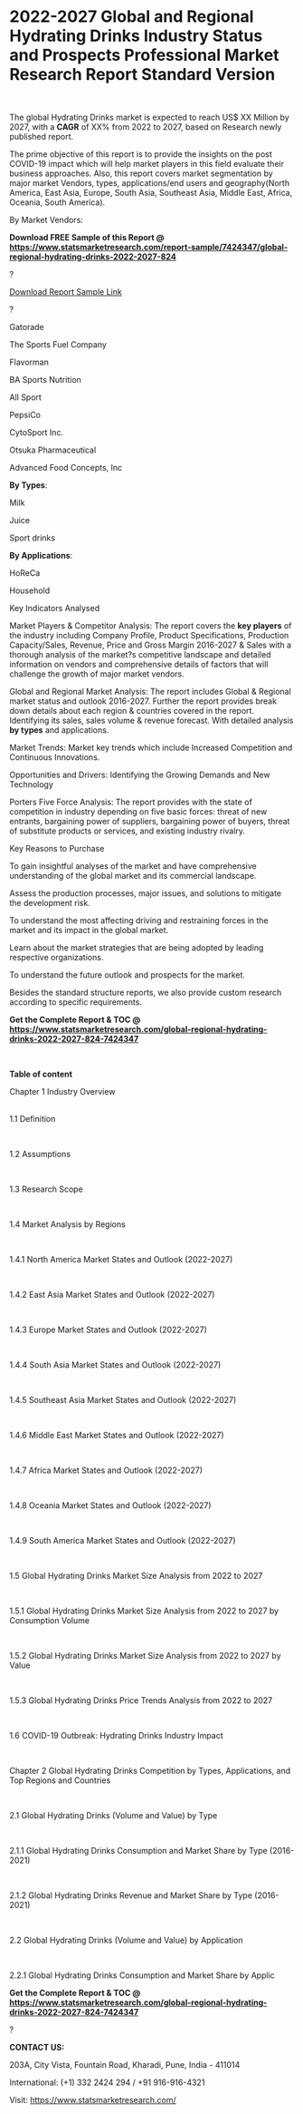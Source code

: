 <h1>2022-2027 Global and Regional Hydrating Drinks Industry Status and Prospects Professional Market Research Report Standard Version</h1><br/><p>The global Hydrating Drinks market is expected to reach US$ XX Million by 2027, with a <strong>CAGR</strong> of XX% from 2022 to 2027, based on Research newly published report.</p>
 
 
 
 <p>The prime objective of this report is to provide the insights on the post COVID-19 impact which will help market players in this field evaluate their business approaches. Also, this report covers market segmentation by major market Vendors, types, applications/end users and geography(North America, East Asia, Europe, South Asia, Southeast Asia, Middle East, Africa, Oceania, South America).</p>
 
 
 
 <p>By Market Vendors:</p>
 
 
 
 <div><b>Download FREE Sample of this Report @ <a href="https://www.statsmarketresearch.com/download-free-sample/7424347/global-regional-hydrating-drinks-2022-2027-824">https://www.statsmarketresearch.com/report-sample/7424347/global-regional-hydrating-drinks-2022-2027-824</a></b></div>
 
 
 
 <p>? </p>
 
 
 
 <p><a href="https://www.statsmarketresearch.com/download-free-sample/7424347/global-regional-hydrating-drinks-2022-2027-824">Download Report Sample Link</a></p>
 
 
 
 <p>? </p>
 
 
 
 <p>Gatorade</p>
 
 
 
 <p>The Sports Fuel Company</p>
 
 
 
 <p>Flavorman</p>
 
 
 
 <p>BA Sports Nutrition</p>
 
 
 
 <p>All Sport</p>
 
 
 
 <p>PepsiCo</p>
 
 
 
 <p>CytoSport Inc.</p>
 
 
 
 <p>Otsuka Pharmaceutical</p>
 
 
 
 <p>Advanced Food Concepts, Inc</p>
 
 
 
 <p><strong>By Types</strong>:</p>
 
 
 
 <p>Milk</p>
 
 
 
 <p>Juice</p>
 
 
 
 <p>Sport drinks</p>
 
 
 
 <p><strong><strong>By Applications</strong></strong>:</p>
 
 
 
 <p>HoReCa</p>
 
 
 
 <p>Household</p>
 
 
 
 <p>Key Indicators Analysed</p>
 
 
 
 <p>Market Players & Competitor Analysis: The report covers the <strong>key players</strong> of the industry including Company Profile, Product Specifications, Production Capacity/Sales, Revenue, Price and Gross Margin 2016-2027 & Sales with a thorough analysis of the market?s competitive landscape and detailed information on vendors and comprehensive details of factors that will challenge the growth of major market vendors.</p>
 
 
 
 <p>Global and Regional Market Analysis: The report includes Global & Regional market status and outlook 2016-2027. Further the report provides break down details about each region & countries covered in the report. Identifying its sales, sales volume & revenue forecast. With detailed analysis <strong>by types</strong> and applications.</p>
 
 
 
 <p>Market Trends: Market key trends which include Increased Competition and Continuous Innovations.</p>
 
 
 
 <p>Opportunities and Drivers: Identifying the Growing Demands and New Technology</p>
 
 
 
 <p>Porters Five Force Analysis: The report provides with the state of competition in industry depending on five basic forces: threat of new entrants, bargaining power of suppliers, bargaining power of buyers, threat of substitute products or services, and existing industry rivalry.</p>
 
 
 
 <p>Key Reasons to Purchase</p>
 
 
 
 <p>To gain insightful analyses of the market and have comprehensive understanding of the global market and its commercial landscape.</p>
 
 
 
 <p>Assess the production processes, major issues, and solutions to mitigate the development risk.</p>
 
 
 
 <p>To understand the most affecting driving and restraining forces in the market and its impact in the global market.</p>
 
 
 
 <p>Learn about the market strategies that are being adopted by leading respective organizations.</p>
 
 
 
 <p>To understand the future outlook and prospects for the market.</p>
 
 
 
 <p>Besides the standard structure reports, we also provide custom research according to specific requirements.</p>
 
 
 
 <div><b>Get the Complete Report & TOC @ <a href="https://www.statsmarketresearch.com/global-regional-hydrating-drinks-2022-2027-824-7424347">https://www.statsmarketresearch.com/global-regional-hydrating-drinks-2022-2027-824-7424347</a></b></div>
 
 
 
 <p><br />
 
 <b>Table of content</b></p>
 
 
 
 <p>Chapter 1 Industry Overview<br />
 
 <br />
 
 1.1 Definition<br />
 
 <br />
 
 1.2 Assumptions<br />
 
 <br />
 
 1.3 Research Scope<br />
 
 <br />
 
 1.4 Market Analysis by Regions<br />
 
 <br />
 
 1.4.1 North America Market States and Outlook (2022-2027)<br />
 
 <br />
 
 1.4.2 East Asia Market States and Outlook (2022-2027)<br />
 
 <br />
 
 1.4.3 Europe Market States and Outlook (2022-2027)<br />
 
 <br />
 
 1.4.4 South Asia Market States and Outlook (2022-2027)<br />
 
 <br />
 
 1.4.5 Southeast Asia Market States and Outlook (2022-2027)<br />
 
 <br />
 
 1.4.6 Middle East Market States and Outlook (2022-2027)<br />
 
 <br />
 
 1.4.7 Africa Market States and Outlook (2022-2027)<br />
 
 <br />
 
 1.4.8 Oceania Market States and Outlook (2022-2027)<br />
 
 <br />
 
 1.4.9 South America Market States and Outlook (2022-2027)<br />
 
 <br />
 
 1.5 Global Hydrating Drinks Market Size Analysis from 2022 to 2027<br />
 
 <br />
 
 1.5.1 Global Hydrating Drinks Market Size Analysis from 2022 to 2027 by Consumption Volume<br />
 
 <br />
 
 1.5.2 Global Hydrating Drinks Market Size Analysis from 2022 to 2027 by Value<br />
 
 <br />
 
 1.5.3 Global Hydrating Drinks Price Trends Analysis from 2022 to 2027<br />
 
 <br />
 
 1.6 COVID-19 Outbreak: Hydrating Drinks Industry Impact<br />
 
 <br />
 
 Chapter 2 Global Hydrating Drinks Competition by Types, Applications, and Top Regions and Countries<br />
 
 <br />
 
 2.1 Global Hydrating Drinks (Volume and Value) by Type<br />
 
 <br />
 
 2.1.1 Global Hydrating Drinks Consumption and Market Share by Type (2016-2021)<br />
 
 <br />
 
 2.1.2 Global Hydrating Drinks Revenue and Market Share by Type (2016-2021)<br />
 
 <br />
 
 2.2 Global Hydrating Drinks (Volume and Value) by Application<br />
 
 <br />
 
 2.2.1 Global Hydrating Drinks Consumption and Market Share by Applic</p>
 
 
 
 <div><b>Get the Complete Report & TOC @ <a href="https://www.statsmarketresearch.com/global-regional-hydrating-drinks-2022-2027-824-7424347">https://www.statsmarketresearch.com/global-regional-hydrating-drinks-2022-2027-824-7424347</a></b></div>
 
 
 
 <p>? </p>
 
 
 
 <p><b>CONTACT US:</b><br />
 
 203A, City Vista, Fountain Road, Kharadi, Pune, India - 411014<br />
 
 International: (+1) 332 2424 294 / +91 916-916-4321<br />
 
 Visit: <a href="https://www.statsmarketresearch.com/">https://www.statsmarketresearch.com/</a></p>